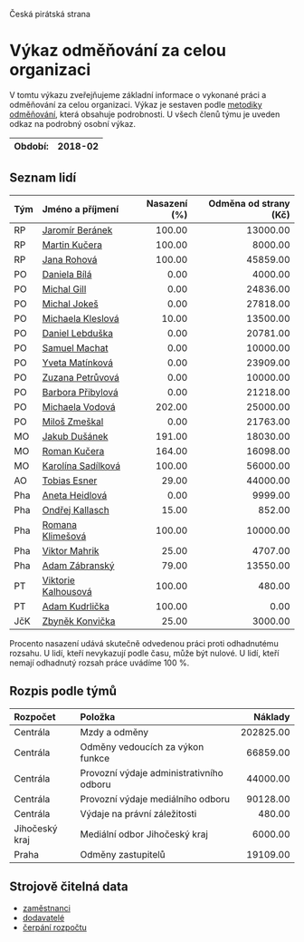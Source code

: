 Česká pirátská strana

Výkaz odměňování za celou organizaci
===========================

V tomtu výkazu zveřejňujeme základní informace o vykonané práci a odměňování
za celou organizaci. Výkaz je sestaven podle [metodiky odměňování][metodika],
která obsahuje podrobnosti. U všech členů týmu je uveden odkaz na podrobný osobní výkaz.

Období:                  | 2018-02
-----------------------  | --------------------


Seznam lidí
--------------

| Tým   | Jméno a příjmení                                                  |   Nasazení (%) |   Odměna od strany (Kč) |
|:------|:------------------------------------------------------------------|---------------:|------------------------:|
| RP    | [Jaromír Beránek](../../tymy/RP/2018/02/jaromir-beranek/)         |         100.00 |                13000.00 |
| RP    | [Martin Kučera](../../tymy/RP/2018/02/martin-kucera/)             |         100.00 |                 8000.00 |
| RP    | [Jana Rohová](../../tymy/RP/2018/02/jana-rohova/)                 |         100.00 |                45859.00 |
| PO    | [Daniela Bílá](../../tymy/PO/2018/02/daniela-bila/)               |           0.00 |                 4000.00 |
| PO    | [Michal Gill](../../tymy/PO/2018/02/michal-gill/)                 |           0.00 |                24836.00 |
| PO    | [Michal Jokeš](../../tymy/PO/2018/02/michal-jokes/)               |           0.00 |                27818.00 |
| PO    | [Michaela Kleslová](../../tymy/PO/2018/02/michaela-kleslova/)     |          10.00 |                13500.00 |
| PO    | [Daniel Lebduška](../../tymy/PO/2018/02/daniel-lebduska/)         |           0.00 |                20781.00 |
| PO    | [Samuel Machat](../../tymy/PO/2018/02/samuel-machat/)             |           0.00 |                10000.00 |
| PO    | [Yveta Matínková](../../tymy/PO/2018/02/yveta-matinkova/)         |           0.00 |                23909.00 |
| PO    | [Zuzana Petrůvová](../../tymy/PO/2018/02/zuzana-petruvova/)       |           0.00 |                10000.00 |
| PO    | [Barbora Přibylová](../../tymy/PO/2018/02/barbora-pribylova/)     |           0.00 |                21218.00 |
| PO    | [Michaela Vodová](../../tymy/PO/2018/02/michaela-vodova/)         |         202.00 |                25000.00 |
| PO    | [Miloš Zmeškal](../../tymy/PO/2018/02/milos-zmeskal/)             |           0.00 |                21763.00 |
| MO    | [Jakub Dušánek](../../tymy/MO/2018/02/jakub-dusanek/)             |         191.00 |                18030.00 |
| MO    | [Roman Kučera](../../tymy/MO/2018/02/roman-kucera/)               |         164.00 |                16098.00 |
| MO    | [Karolína Sadílková](../../tymy/MO/2018/02/karolina-sadilkova/)   |         100.00 |                56000.00 |
| AO    | [Tobias Esner](../../tymy/AO/2018/02/tobias-esner/)               |          29.00 |                44000.00 |
| Pha   | [Aneta Heidlová](../../tymy/Pha/2018/02/aneta-heidlova/)          |           0.00 |                 9999.00 |
| Pha   | [Ondřej Kallasch](../../tymy/Pha/2018/02/ondrej-kallasch/)        |          15.00 |                  852.00 |
| Pha   | [Romana Klimešová](../../tymy/Pha/2018/02/romana-klimesova/)      |         100.00 |                10000.00 |
| Pha   | [Viktor Mahrik](../../tymy/Pha/2018/02/viktor-mahrik/)            |          25.00 |                 4707.00 |
| Pha   | [Adam Zábranský](../../tymy/Pha/2018/02/adam-zabransky/)          |          79.00 |                13550.00 |
| PT    | [Viktorie Kalhousová](../../tymy/PT/2018/02/viktorie-kalhousova/) |         100.00 |                  480.00 |
| PT    | [Adam Kudrlička](../../tymy/PT/2018/02/adam-kudrlicka/)           |         100.00 |                    0.00 |
| JčK   | [Zbyněk Konvička](../../tymy/JčK/2018/02/zbynek-konvicka/)        |          25.00 |                 3000.00 |

Procento nasazení udává skutečně odvedenou práci proti odhadnutému rozsahu. 
U lidí, kteří nevykazují podle času, může být nulové. U lidí, kteří nemají odhadnutý rozsah
práce uvádíme 100 %.

Rozpis podle týmů
-----------------

| Rozpočet       | Položka                                  |   Náklady |
|:---------------|:-----------------------------------------|----------:|
| Centrála       | Mzdy a odměny                            | 202825.00 |
| Centrála       | Odměny vedoucích za výkon funkce         |  66859.00 |
| Centrála       | Provozní výdaje administrativního odboru |  44000.00 |
| Centrála       | Provozní výdaje mediálního odboru        |  90128.00 |
| Centrála       | Výdaje na právní záležitosti             |    480.00 |
| Jihočeský kraj | Mediální odbor Jihočeský kraj            |   6000.00 |
| Praha          | Odměny zastupitelů                       |  19109.00 |

Strojově čitelná data
-------------------

* [zaměstnanci](zamestnanci.tsv)
* [dodavatelé](dodavatele.tsv)
* [čerpání rozpočtu](cerpani_rozpoctu.tsv)

[metodika]: https://redmine.pirati.cz/projects/po/wiki/Odmenovani
